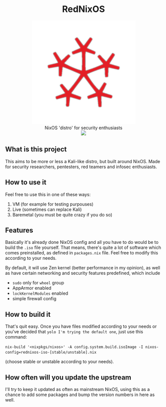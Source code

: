 <h1 align="center"> RedNixOS </h1> <div align="center"> <img src="assets/logoTransparentBg.png" width="333"><br>NixOS 'distro' for security enthusiasts</a><br> <img src="https://builtwithnix.org/badge.svg"> </div>

## What is this project
This aims to be more or less a Kali-like distro, but built around NixOS.
Made for security researchers, pentesters, red teamers and infosec enthusiasts.

## How to use it
Feel free to use this in one of these ways:
1. VM (for example for testing purpouses)
2. Live (sometimes can replace Kali)
3. Baremetal (you must be quite crazy if you do so)

## Features
Basically it's already done NixOS config and all you have to do would be to build the `.iso` file yourself.
That means, there's quite a lot of software which comes preinstalled, as defined in `packages.nix` file.
Feel free to modify this according to your needs.

By default, it will use Zen kernel (better performance in my opinion), as well as have certain networking and security features predefined, which include
* `sudo` only for `wheel` group
* AppArmor enabled
* `lockKernelModules` enabled
* simple firewall config

## How to build it
That's quit easy. Once you have files modified according to your needs or you've decided that `yolo I'm trying the default one`, just use this command:

`nix-build '<nixpkgs/nixos>' -A config.system.build.isoImage -I nixos-config=rednixos-iso-[stable/unstable].nix` 

(choose stable or unstable according to your needs).

## How often will you update the upstream
I'll try to keep it updated as often as mainstream NixOS, using this as a chance to add some packages and bump the version numbers in here as well.
